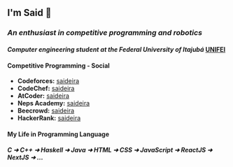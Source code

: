## I'm Said 👋
### *An enthusiast in competitive programming and robotics*
#### *Computer engineering student at the Federal University of Itajubá* [UNIFEI](https://unifei.edu.br/)

#### Competitive Programming - Social
* **Codeforces:** [saideira](https://codeforces.com/profile/saideira)
* **CodeChef:** [saideira](https://www.codechef.com/users/saideira)
* **AtCoder:** [saideira](https://atcoder.jp/users/saideira)
* **Neps Academy:** [saideira](https://neps.academy/br/user/20159)
* **Beecrowd:** [saideira](https://www.beecrowd.com.br/judge/pt/profile/570489)
* **HackerRank:** [saideira](https://www.hackerrank.com/saideira)

#### My Life in Programming Language
##### C ➜ C++ ➜ Haskell ➜ Java ➜ HTML ➜ CSS ➜ JavaScript ➜ ReactJS ➜ NextJS ➜ ... 

<!--
**brsaidas/brsaidas** is a ✨ _special_ ✨ repository because its `README.md` (this file) appears on your GitHub profile.

Here are some ideas to get you started:

- 🔭 I’m currently working on ...
- 🌱 I’m currently learning ...
- 👯 I’m looking to collaborate on ...
- 🤔 I’m looking for help with ...
- 💬 Ask me about ...
- 📫 How to reach me: ...
- 😄 Pronouns: ...
- ⚡ Fun fact: ...
-->
